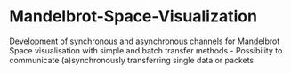 # Mandelbrot-Space-Visualization
Development of synchronous and asynchronous channels for Mandelbrot Space visualisation with simple and batch transfer methods - Possibility to communicate (a)synchronously transferring single data or packets
